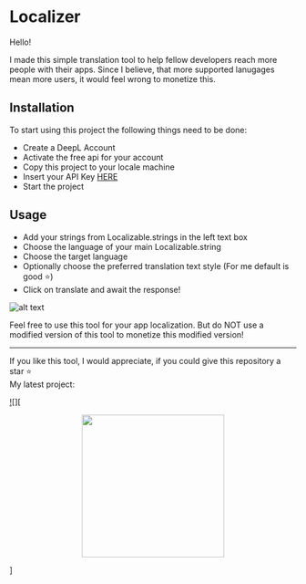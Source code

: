 #  Localizer

Hello!

I made this simple translation tool to help fellow developers reach more people with their apps.
Since I believe, that more supported lanugages mean more users, it would feel wrong to monetize this.

## Installation

To start using this project the following things need to be done:
- Create a DeepL Account
- Activate the free api for your account
- Copy this project to your locale machine
- Insert your API Key [HERE](https://github.com/progrunt/localizable/blob/main/DeepL/DeepLService.swift#L44)
- Start the project

## Usage

- Add your strings from Localizable.strings in the left text box
- Choose the language of your main Localizable.string
- Choose the target language
- Optionally choose the preferred translation text style (For me default is good ⭐️)
- Click on translate and await the response!

![alt text](https://github.com/progrunt/localizable/blob/main/Github%20Example%20Images/Localizer%20Tool.png "")

Feel free to use this tool for your app localization.
But do NOT use a modified version of this tool to monetize this modified version!

------------------------------

If you like this tool, I would appreciate, if you could give this repository a star ⭐️<br>
My latest project:


[![][<p align="center"><img src="https://github.com/progrunt/localizable/blob/main/Github%20Example%20Images/Muscles_Logo.png" width="250" height="250"></p>]](https://apps.apple.com/us/app/muscles-workout-meal-diary/id6449750375)
